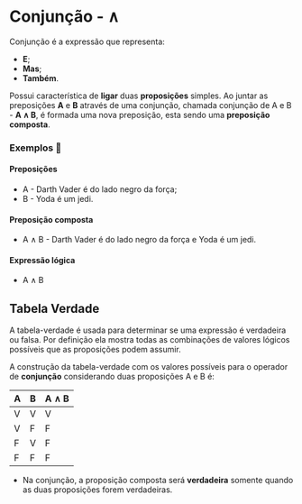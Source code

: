 # Conjunção - ∧

Conjunção é a expressão que representa:

- **E**;
- **Mas**;
- **Também**.

Possui característica de **ligar** duas **proposições** simples.
Ao juntar as preposições **A** e **B** através de uma conjunção, chamada conjunção de A e B - **A ∧ B**, é formada uma nova preposição, esta sendo uma **preposição composta**.

### Exemplos 🛴

#### Preposições

- A - Darth Vader é do lado negro da força;
- B - Yoda é um jedi.

#### Preposição composta

- A ∧ B - Darth Vader é do lado negro da força e Yoda é um jedi.

#### Expressão lógica

- A ∧ B

## Tabela Verdade

A tabela-verdade é usada para determinar se uma expressão é verdadeira ou falsa. Por definição ela mostra todas as combinações de valores lógicos possíveis que as proposições podem assumir.

A construção da tabela-verdade com os valores possíveis para o operador de **conjunção** considerando duas proposições A e B é:

| A   | B   | A ∧ B |
| --- | --- | ----- |
| V   | V   | V     |
| V   | F   | F     |
| F   | V   | F     |
| F   | F   | F     |

- Na conjunção, a proposição composta será **verdadeira** somente quando as duas proposições forem verdadeiras.
